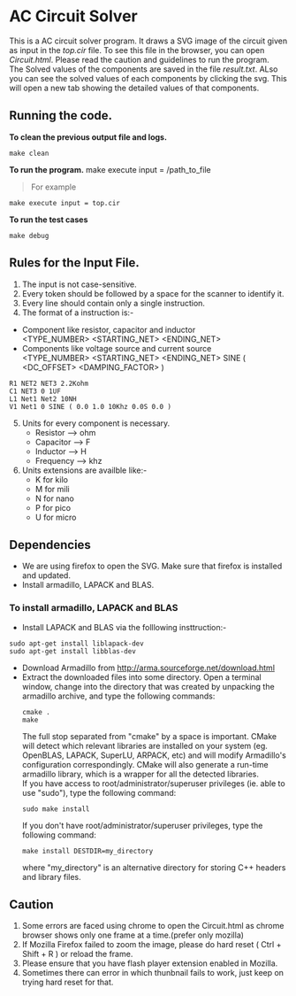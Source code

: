 # AC Circuit Solver
This is a AC circuit solver program. It draws a SVG image of the circuit given as input in the *top.cir* file. To see this file in the browser, you can open *Circuit.html*. Please read the caution and guidelines to run the program.  
The Solved values of the components are saved in the file *result.txt*. ALso you can see the solved values of each components by clicking the svg. This will open a new tab showing the detailed values of that components.

## Running the code.
**To clean the previous output file and logs.**

```
make clean
```

**To run the program.** make execute input = /path_to_file
> For example

```
make execute input = top.cir
```

**To run the test cases**

```
make debug
```

## Rules for the Input File.
1. The input is not case-sensitive.
2. Every token should be followed by a space for the scanner to identify it.
3. Every line should contain only a single instruction.
4. The format of a instruction is:-
- Component like resistor, capacitor and inductor  
    <TYPE_NUMBER> <STARTING_NET> <ENDING_NET> <VALUE>
- Components like voltage source and current source  
    <TYPE_NUMBER> <STARTING_NET> <ENDING_NET> SINE ( <DC_OFFSET> <AMPLITUDE> <FREQENCY> <DELAY> <DAMPING_FACTOR> )

```
R1 NET2 NET3 2.2Kohm  
C1 NET3 0 1UF  
L1 Net1 Net2 10NH  
V1 Net1 0 SINE ( 0.0 1.0 10Khz 0.0S 0.0 )
```
5. Units for every component is necessary.  
    - Resistor    --> ohm  
    - Capacitor   --> F  
    - Inductor    --> H  
    - Frequency   --> khz  
6. Units extensions are availble like:-  
    - K   for kilo  
    - M   for mili  
    - N   for nano  
    - P   for pico  
    - U   for micro  

## Dependencies
- We are using firefox to open the SVG. Make sure that firefox is installed and updated.
- Install armadillo, LAPACK and BLAS.
### To install armadillo, LAPACK and BLAS
- Install LAPACK and BLAS via the folllowing insttruction:-
```
sudo apt-get install liblapack-dev
sudo apt-get install libblas-dev
```
- Download Armadillo from http://arma.sourceforge.net/download.html
- Extract the downloaded files into some directory.
Open a terminal window, change into the directory that was created
  by unpacking the armadillo archive, and type the following commands:
  ```
  cmake .
  make 
  ```
  The full stop separated from "cmake" by a space is important.
  CMake will detect which relevant libraries are installed on your system
  (eg. OpenBLAS, LAPACK, SuperLU, ARPACK, etc)
  and will modify Armadillo's configuration correspondingly.
  CMake will also generate a run-time armadillo library,
  which is a wrapper for all the detected libraries.  
If you have access to root/administrator/superuser privileges
  (ie. able to use "sudo"), type the following command:
  ```
  sudo make install
  ```
  If you don't have root/administrator/superuser privileges, 
  type the following command:
  ```
  make install DESTDIR=my_directory
  ```
  where "my_directory" is an alternative directory for storing
  C++ headers and library files.

## Caution
1. Some errors are faced using chrome to open the Circuit.html as chrome browser shows only one frame at a time.(prefer only mozilla)
2. If Mozilla Firefox failed to zoom the image, please do hard reset ( Ctrl + Shift + R ) or reload the frame.
3. Please ensure that you have flash player extension enabled in Mozilla.
4. Sometimes there can error in which thunbnail fails to work, just keep on trying hard reset for that.